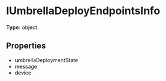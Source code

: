 # IUmbrellaDeployEndpointsInfo


**Type:** object

## Properties
* umbrellaDeploymentState
* message
* device
